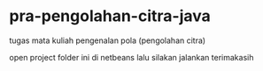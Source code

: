 # pra-pengolahan-citra-java
tugas mata kuliah pengenalan pola (pengolahan citra)

open project folder ini di netbeans 
lalu silakan jalankan
terimakasih
